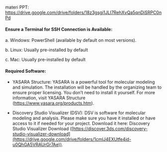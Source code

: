 materi PPT: https://drive.google.com/drive/folders/18z3gsgi1JLI7RehXvQa5qnDiSRPC0nPd

#### Ensure a Terminal for SSH Connection is Available:
  a.	Windows: PowerShell (available by default on most versions).
  
  b.	Linux: Usually pre-installed by default
  
  c.	Mac: Usually pre-installed by default

#### Required Software:
- YASARA Structure:
YASARA is a powerful tool for molecular modeling and simulation. The installation will be handled by the organizing team to ensure proper licensing. You don’t need to install it yourself.
For more information, visit YASARA Structure (https://www.yasara.org/products.htm).

- Discovery Studio Visualizer (DSV):
DSV is software for molecular modeling and analysis. Please make sure you have it installed or have access to it if needed for your project.
Download it here: Discovery Studio Visualizer Download ([https://discover.3ds.com/discovery-studio-visualizer-download](https://drive.google.com/drive/folders/1cmlJ4EXUtfe4id-u0QhGA5VRAUrGr7Ae)).
